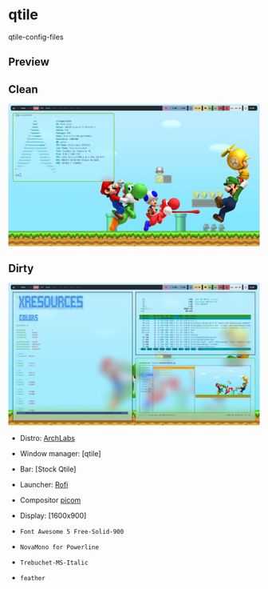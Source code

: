 # qtile
qtile-config-files

## Preview

## Clean
![clean](/preview/clean.png)
<br />
## Dirty
![Dirty](/preview/Dirty.png)

* Distro: [ArchLabs](https://archlabslinux.com/)
* Window manager: [qtile]
* Bar: [Stock Qtile]
* Launcher: [Rofi](https://github.com/davatorium/rofi)
* Compositor [picom](https://github.com/jonaburg/picom)
* Display: [1600x900]


* `Font Awesome 5 Free-Solid-900`
* `NovaMono for Powerline`
* `Trebuchet-MS-Italic`
* `feather`

